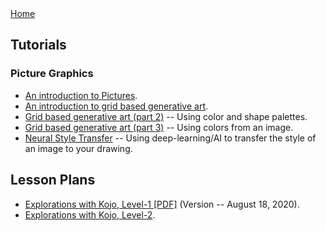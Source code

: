 <div class="nav">
  <a href="index.html">Home</a>
</div>

## Tutorials
### Picture Graphics
* [An introduction to Pictures](tutorials/pictures-intro.html).
* [An introduction to grid based generative art](tutorials/generative-art-grid-intro.html).
* [Grid based generative art (part 2)](tutorials/generative-art-grid-part2.html) -- Using color and shape palettes.
* [Grid based generative art (part 3)](tutorials/generative-art-grid-part3.html) -- Using colors from an image.
* [Neural Style Transfer](tutorials/neural-style.html) -- Using deep-learning/AI to transfer the style of an image to your drawing.

## Lesson Plans
* [Explorations with Kojo, Level-1 [PDF]](https://bitbucket.org/lalit_pant/kojo/downloads/Kojo-Lessons-Level1-180820.pdf) (Version -- August 18, 2020).
* [Explorations with Kojo, Level-2](tutorials/lessons-level2/index.html).